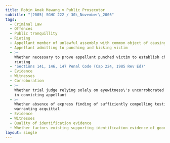 ```yaml
---
title: Robin Anak Mawang v Public Prosecutor
subtitle: "[2005] SGHC 222 / 30\_November\_2005"
tags:
  - Criminal Law
  - Offences
  - Public tranquillity
  - Rioting
  - Appellant member of unlawful assembly with common object of causing hurt
  - Appellant admitting to punching and kicking victim
  - >-
    Whether necessary to prove appellant punched victim to establish charge of
    rioting
  - 'Sections 141, 146, 147 Penal Code (Cap 224, 1985 Rev Ed)'
  - Evidence
  - Witnesses
  - Corroboration
  - >-
    Whether trial judge relying solely on eyewitness\'s uncorroborated testimony
    in convicting appellant
  - >-
    Whether absence of express finding of sufficiently compelling testimony
    warranting acquittal
  - Evidence
  - Witnesses
  - Quality of identification evidence
  - Whether factors existing supporting identification evidence of good quality
layout: single
---
```


